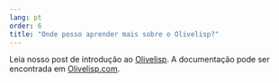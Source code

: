```yaml
---
lang: pt
order: 6
title: "Onde posso aprender mais sobre o Olivelisp?"
---
```


Leia nosso post de introdução ao [Olivelisp](https://www.Olive.net/2019/11/27/Olivelisp.en.html). A documentação pode ser encontrada em [Olivelisp.com](https://Olivelisp.com).
